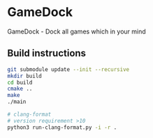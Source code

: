 # GameDock

GameDock - Dock all games which in your mind

## Build instructions

```bash
git submodule update --init --recursive
mkdir build
cd build
cmake ..
make
./main
```

```bash
# clang-format
# version requirement >10
python3 run-clang-format.py -i -r .
```
